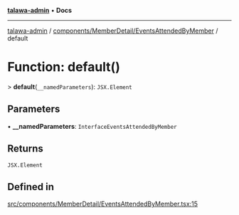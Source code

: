 [**talawa-admin**](../../../../README.md) • **Docs**

***

[talawa-admin](../../../../modules.md) / [components/MemberDetail/EventsAttendedByMember](../README.md) / default

# Function: default()

\> **default**(`__namedParameters`): `JSX.Element`

## Parameters

• **\_\_namedParameters**: `InterfaceEventsAttendedByMember`

## Returns

`JSX.Element`

## Defined in

[src/components/MemberDetail/EventsAttendedByMember.tsx:15](https://github.com/PalisadoesFoundation/talawa-admin/blob/b465221425f3dcc638f77fbf5f1ccedb8e0dd082/src/components/MemberDetail/EventsAttendedByMember.tsx#L15)
